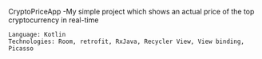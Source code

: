CryptoPriceApp -My simple project which shows an actual price of the top cryptocurrency in real-time
                       
    Language: Kotlin
    Technologies: Room, retrofit, RxJava, Recycler View, View binding, Picasso
